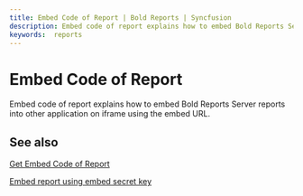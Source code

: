 ```yaml
---
title: Embed Code of Report | Bold Reports | Syncfusion
description: Embed code of report explains how to embed Bold Reports Server reports into other application on iframe using the embed URL
keywords:  reports
---
```


# Embed Code of Report

Embed code of report explains how to embed Bold Reports Server reports into other application on iframe using the embed URL.

## See also

[Get Embed Code of Report](/on-premise/embed-in-application/iframe/embed-code-of-report/)

[Embed report using embed secret key](/developer-guide/embed-in-application/iframe/embed-secret-key/)
